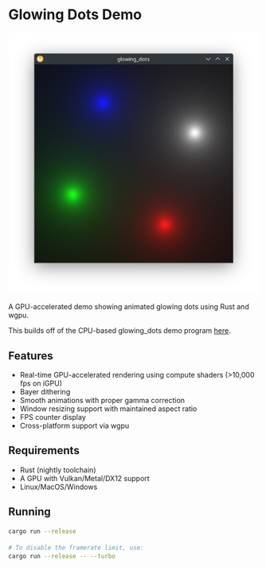 # Glowing Dots Demo

![A screenshot of the program running](images/Screenshot_20250216_070241.png)

A GPU-accelerated demo showing animated glowing dots using Rust and wgpu.

This builds off of the CPU-based glowing_dots demo program [here](https://github.com/ed-2100/C-CPP-Monorepo).

## Features

- Real-time GPU-accelerated rendering using compute shaders (>10,000 fps on iGPU)
- Bayer dithering
- Smooth animations with proper gamma correction
- Window resizing support with maintained aspect ratio
- FPS counter display
- Cross-platform support via wgpu

## Requirements

- Rust (nightly toolchain)
- A GPU with Vulkan/Metal/DX12 support
- Linux/MacOS/Windows

## Running

```sh
cargo run --release

# To disable the framerate limit, use:
cargo run --release -- --turbo
```
